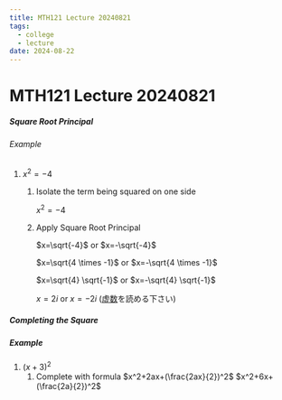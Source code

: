 ```yaml
---
title: MTH121 Lecture 20240821
tags:
  - college
  - lecture
date: 2024-08-22
---
```


# MTH121 Lecture 20240821

##### Square Root Principal

###### Example


1. $x^2=-4$
    
    1. Isolate the term being squared on one side
        
        $x^2=-4$
		
    3. Apply Square Root Principal 
        
        $x=\sqrt{-4}$ or $x=-\sqrt{-4}$

        $x=\sqrt{4 \times -1}$ or $x=-\sqrt{4 \times -1}$

        $x=\sqrt{4} \sqrt{-1}$ or $x=-\sqrt{4} \sqrt{-1}$

        $x=2i$ or $x=-2i$ ([虚数](虚数.md)を読める下さい)

##### Completing the Square

##### Example

1. $(x+3)^2$
    1. Complete with formula $x^2+2ax+(\frac{2ax}{2})^2$
      $x^2+6x+(\frac{2a}{2})^2$
